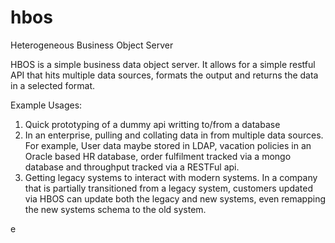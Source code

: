# hbos
Heterogeneous Business Object Server

HBOS is a simple business data object server.  It allows for a simple restful API that hits multiple data sources, formats the output and returns the data in a selected format.

Example Usages:
  1. Quick prototyping of a dummy api writting to/from a database
  1. In an enterprise, pulling and collating data in from multiple data sources.  For example, User data maybe stored in LDAP, vacation policies in an Oracle based HR database, order fulfilment tracked via a mongo database and throughput tracked via a RESTFul api.
  1. Getting legacy systems to interact with modern systems.  In a company that is partially transitioned from a legacy system, customers updated via HBOS can update both the legacy and new systems, even remapping the new systems schema to the old system.

e
